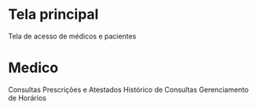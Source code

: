 # Tela principal

Tela de acesso de médicos e pacientes

# Medico

Consultas
Prescrições e Atestados
Histórico de Consultas
Gerenciamento de Horários